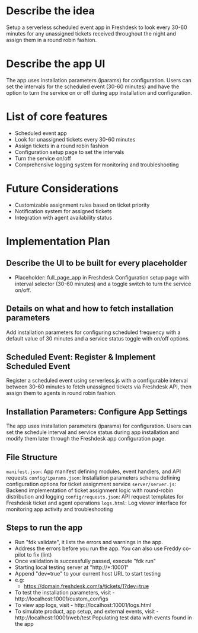 # Describe the idea
Setup a serverless scheduled event app in Freshdesk to look every 30-60 minutes for any unassigned tickets received throughout the night and assign them in a round robin fashion.


# Describe the app UI
The app uses installation parameters (iparams) for configuration. Users can set the intervals for the scheduled event (30-60 minutes) and have the option to turn the service on or off during app installation and configuration.


# List of core features
- Scheduled event app
- Look for unassigned tickets every 30-60 minutes
- Assign tickets in a round robin fashion
- Configuration setup page to set the intervals
- Turn the service on/off
- Comprehensive logging system for monitoring and troubleshooting


# Future Considerations
- Customizable assignment rules based on ticket priority
- Notification system for assigned tickets
- Integration with agent availability status



# Implementation Plan
## Describe the UI to be built for every placeholder
- Placeholder: full_page_app in Freshdesk
Configuration setup page with interval selector (30-60 minutes) and a toggle switch to turn the service on/off.


## Details on what and how to fetch installation parameters
Add installation parameters for configuring scheduled frequency with a default value of 30 minutes and a service status toggle with on/off options.

## Scheduled Event: Register & Implement Scheduled Event
Register a scheduled event using serverless.js with a configurable interval between 30-60 minutes to fetch unassigned tickets via Freshdesk API, then assign them to agents in round robin fashion.

## Installation Parameters: Configure App Settings
The app uses installation parameters (iparams) for configuration. Users can set the schedule interval and service status during app installation and modify them later through the Freshdesk app configuration page.

## File Structure

`manifest.json`: App manifest defining modules, event handlers, and API requests
`config/iparams.json`: Installation parameters schema defining configuration options for ticket assignment service
`server/server.js`: Backend implementation of ticket assignment logic with round-robin distribution and logging
`config/requests.json`: API request templates for Freshdesk ticket and agent operations
`logs.html`: Log viewer interface for monitoring app activity and troubleshooting

## Steps to run the app
- Run "fdk validate", it lists the errors and warnings in the app.
- Address the errors before you run the app. You can also use Freddy co-pilot to fix (lint)
- Once validation is successfully passed, execute "fdk run"
- Starting local testing server at  "http://*:10001" 
- Append "dev=true" to your current host URL to start testing
- e.g:
	- https://domain.freshdesk.com/a/tickets/1?dev=true
- To test the installation parameters, visit - http://localhost:10001/custom_configs
- To view app logs, visit - http://localhost:10001/logs.html
- To simulate product, app setup, and external events, visit - http://localhost:10001/web/test
	Populating test data with events found in the app
